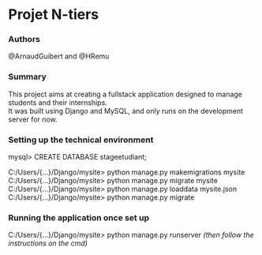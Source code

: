 # Projet N-tiers

### Authors

@ArnaudGuibert and @HRemu  


### Summary

This project aims at creating a fullstack application designed to manage students and their internships.  
It was built using Django and MySQL, and only runs on the development server for now.  


### Setting up the technical environment

mysql> CREATE DATABASE stageetudiant;

C:/Users/{...}/Django/mysite> python manage.py makemigrations mysite  
C:/Users/{...}/Django/mysite> python manage.py migrate mysite  
C:/Users/{...}/Django/mysite> python manage.py loaddata mysite.json  
C:/Users/{...}/Django/mysite> python manage.py migrate  


### Running the application once set up

C:/Users/{...}/Django/mysite> python manage.py runserver _(then follow the instructions on the cmd)_




